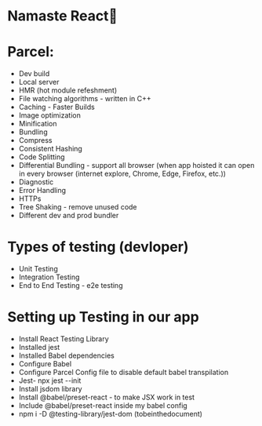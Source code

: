 # Namaste React🚀

# Parcel:
- Dev build 
- Local server
- HMR (hot module refeshment)
- File watching algorithms - written in C++
- Caching - Faster Builds
- Image optimization
- Minification 
- Bundling
- Compress
- Consistent Hashing
- Code Splitting
- Differential Bundling - support all browser (when app hoisted it can open in every browser (internet explore, Chrome, Edge, Firefox, etc.))
-  Diagnostic
- Error Handling
- HTTPs 
- Tree Shaking - remove unused code
- Different dev and prod bundler

# Types of testing (devloper)
- Unit Testing
- Integration Testing
- End to End Testing - e2e testing

# Setting up Testing in our app
- Install React Testing Library
- Installed jest
- Installed Babel dependencies
- Configure Babel
- Configure Parcel Config file to disable default babel transpilation
- Jest- npx jest --init
- Install jsdom library
- Install @babel/preset-react - to make JSX work in test
- Include @babel/preset-react inside my babel config 
- npm i -D @testing-library/jest-dom (tobeinthedocument)
